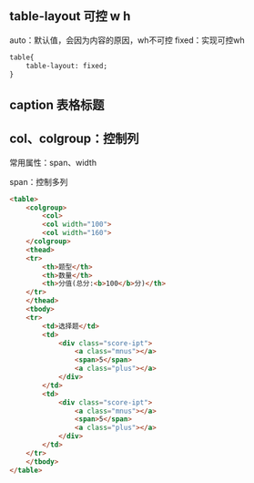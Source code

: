  
 
## table-layout 可控 w h


auto：默认值，会因为内容的原因，wh不可控
fixed：实现可控wh

```html
table{
    table-layout: fixed;
}
```
 
 
## caption 表格标题


## col、colgroup：控制列  
常用属性：span、width  

span：控制多列


```html
<table>
    <colgroup>
        <col>
        <col width="100">
        <col width="160">
    </colgroup>
    <thead>
    <tr>
        <th>题型</th>
        <th>数量</th>
        <th>分值(总分:<b>100</b>分)</th>
    </tr>
    </thead>
    <tbody>
    <tr>
        <td>选择题</td>
        <td>
            <div class="score-ipt">
                <a class="mnus"></a>
                <span>5</span>
                <a class="plus"></a>
            </div>
        </td>
        <td>
            <div class="score-ipt">
                <a class="mnus"></a>
                <span>5</span>
                <a class="plus"></a>
            </div>
        </td>
    </tr>
    </tbody>
</table>
```
